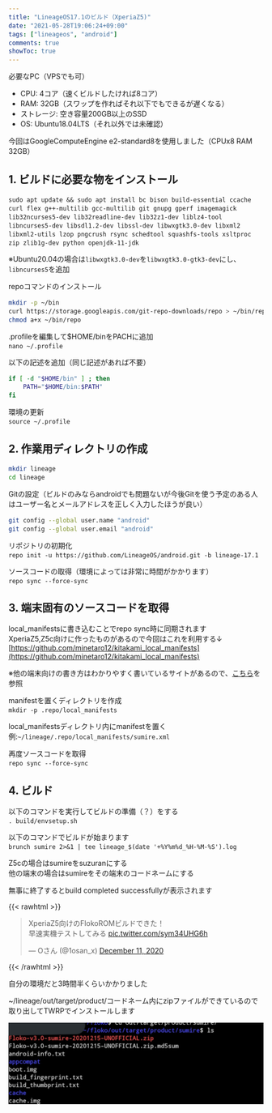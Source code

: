 ```yaml
---
title: "LineageOS17.1のビルド（XperiaZ5)"
date: "2021-05-28T19:06:24+09:00"
tags: ["lineageos", "android"]
comments: true
showToc: true
---
```


必要なPC（VPSでも可）

* CPU: 4コア（速くビルドしたければ8コア）
* RAM: 32GB（スワップを作ればそれ以下でもできるが遅くなる）
* ストレージ: 空き容量200GB以上のSSD
* OS: Ubuntu18.04LTS（それ以外では未確認）

今回はGoogleComputeEngine e2-standard8を使用しました（CPUx8 RAM 32GB）

## 1. ビルドに必要な物をインストール

`sudo apt update && sudo apt install bc bison build-essential ccache curl flex g++-multilib gcc-multilib git gnupg gperf imagemagick lib32ncurses5-dev lib32readline-dev lib32z1-dev liblz4-tool libncurses5-dev libsdl1.2-dev libssl-dev libwxgtk3.0-dev libxml2 libxml2-utils lzop pngcrush rsync schedtool squashfs-tools xsltproc zip zlib1g-dev python openjdk-11-jdk`

※Ubuntu20.04の場合は`libwxgtk3.0-dev`を`libwxgtk3.0-gtk3-dev`にし、`libncurses5`を追加

repoコマンドのインストール

```bash
mkdir -p ~/bin
curl https://storage.googleapis.com/git-repo-downloads/repo > ~/bin/repo
chmod a+x ~/bin/repo
```

.profileを編集して$HOME/binをPACHに追加  
`nano ~/.profile`

以下の記述を追加（同じ記述があれば不要）

```bash
if [ -d "$HOME/bin" ] ; then
    PATH="$HOME/bin:$PATH"
fi
```

環境の更新  
`source ~/.profile`

## 2. 作業用ディレクトリの作成

```bash
mkdir lineage
cd lineage
```

Gitの設定（ビルドのみならandroidでも問題ないが今後Gitを使う予定のある人はユーザー名とメールアドレスを正しく入力したほうが良い）

```bash
git config --global user.name "android"
git config --global user.email "android"
```

リポジトリの初期化  
`repo init -u https://github.com/LineageOS/android.git -b lineage-17.1`

ソースコードの取得（環境によっては非常に時間がかかります）  
`repo sync --force-sync`

## 3. 端末固有のソースコードを取得

local_manifestsに書き込むことでrepo sync時に同期されます  
XperiaZ5,Z5c向けに作ったものがあるので今回はこれを利用する↓  
[https://github.com/minetaro12/kitakami_local_manifests](https://github.com/minetaro12/kitakami_local_manifests)

※他の端末向けの書き方はわかりやすく書いているサイトがあるので、[こちら](https://dev.maud.io/entry/2019/07/18/howto-build-lineageos-16-0/index.html)を参照

manifestを置くディレクトリを作成  
`mkdir -p .repo/local_manifests`

local_manifestsディレクトリ内にmanifestを置く  
例:`~/lineage/.repo/local_manifests/sumire.xml`

再度ソースコードを取得  
`repo sync --force-sync`

## 4. ビルド

以下のコマンドを実行してビルドの準備（？）をする  
`. build/envsetup.sh`

以下のコマンドでビルドが始まります  
`brunch sumire 2>&1 | tee lineage_$(date '+%Y%m%d_%H-%M-%S').log`

Z5cの場合はsumireをsuzuranにする  
他の端末の場合はsumireをその端末のコードネームにする

無事に終了するとbuild completed successfullyが表示されます

{{< rawhtml >}}<blockquote class="twitter-tweet"><p lang="ja" dir="ltr">XperiaZ5向けのFlokoROMビルドできた！<br>早速実機テストしてみる <a href="https://t.co/sym34UHG6h">pic.twitter.com/sym34UHG6h</a></p>— Oさん (@1osan_x) <a href="https://twitter.com/1osan_x/status/1337364301162532864?ref_src=twsrc%5Etfw">December 11, 2020</a></blockquote> <script async src="https://platform.twitter.com/widgets.js" charset="utf-8"></script>{{< /rawhtml >}}

自分の環境だと3時間半くらいかかりました

\~/lineage/out/target/product/コードネーム内にzipファイルができているので取り出してTWRPでインストールします

![outdir](outdir.jpg)
